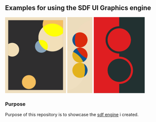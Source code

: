 ## Examples for using the SDF UI Graphics engine

<img src="./image.png" height="250"><a width="50">   </a><img src="./ample.png" height="250"><a width="50">   </a><img src="./black_and_red.png" height="250">

### Purpose 

Purpose of this repository is to showcase the [sdf engine](https://github.com/sebastianjkern/sdf_ui) i created.